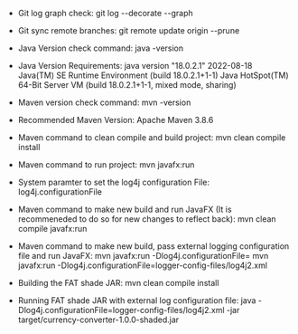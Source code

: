 - Git log graph check:
git log --decorate --graph

- Git sync remote branches:
git remote update origin --prune

- Java Version check command:
java -version

- Java Version Requirements:
java version "18.0.2.1" 2022-08-18
Java(TM) SE Runtime Environment (build 18.0.2.1+1-1)
Java HotSpot(TM) 64-Bit Server VM (build 18.0.2.1+1-1, mixed mode, sharing)

- Maven version check command:
mvn -version

- Recommended Maven Version:
Apache Maven 3.8.6

- Maven command to clean compile and build project:
mvn clean compile install

- Maven command to run project:
mvn javafx:run

- System paramter to set the log4j configuration File:
log4j.configurationFile

- Maven command to make new build and run JavaFX (It is recommeneded to do so for new changes to reflect back):
mvn clean compile javafx:run

- Maven command to make new build, pass external logging configuration file and run JavaFX:
mvn javafx:run -Dlog4j.configurationFile=<log-file-location>
mvn javafx:run -Dlog4j.configurationFile=logger-config-files/log4j2.xml

- Building the FAT shade JAR:
mvn clean compile install

- Running FAT shade JAR with external log configuration file:
java -Dlog4j.configurationFile=logger-config-files/log4j2.xml -jar target/currency-converter-1.0.0-shaded.jar
